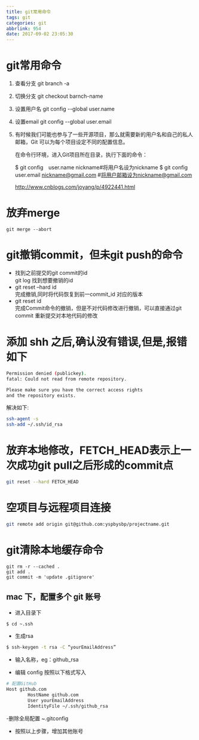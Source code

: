 ```yaml
---
title: git常用命令
tags: git
categories: git
abbrlink: 954
date: 2017-09-02 23:05:30
---
```

# git常用命令

1. 查看分支 git branch -a
1. 切换分支 git checkout barnch-name
1. 设置用户名 git config --global user.name
1. 设置email git config --global user.email
1. 有时候我们可能也参与了一些开源项目，那么就需要新的用户名和自己的私人邮箱，Git 可以为每个项目设定不同的配置信息。
   
   在命令行环境，进入Git项目所在目录，执行下面的命令：
   
   $ git config　user.name nickname#将用户名设为nickname
   $ git config　user.email nickname@gmail.com #将用户邮箱设为nickname@gmail.com
   
   
   http://www.cnblogs.com/joyang/p/4922441.html


# 放弃merge
```git
git merge --abort
```

# git撤销commit，但未git push的命令
   - 找到之前提交的git commit的id     
   git log 
   找到想要撤销的id 
   - git reset –hard id     
   完成撤销,同时将代码恢复到前一commit_id 对应的版本 
   - git reset id     
   完成Commit命令的撤销，但是不对代码修改进行撤销，可以直接通过git commit 重新提交对本地代码的修改


# 添加 shh 之后,确认没有错误,但是,报错如下

```bash
Permission denied (publickey).
fatal: Could not read from remote repository.

Please make sure you have the correct access rights
and the repository exists.
```

解决如下:

```bash
ssh-agent -s
ssh-add ~/.ssh/id_rsa
```

# 放弃本地修改，FETCH_HEAD表示上一次成功git pull之后形成的commit点
   ```bash
   git reset --hard FETCH_HEAD
   ```
   
# 空项目与远程项目连接
```bash
git remote add origin git@github.com:yspbysbp/projectname.git
```

# git清除本地缓存命令
```
git rm -r --cached .
git add .
git commit -m 'update .gitignore'

```


## mac 下，配置多个 git 账号

- 进入目录下
```bash
$ cd ~.ssh
```

- 生成rsa
```bash
$ ssh-keygen -t rsa -C “yourEmailAddress”
```

- 输入名称，eg：github_rsa

- 编辑 config 按照以下格式写入

```bash
# 配置GitHub
Host github.com
        HostName github.com
        User yourEmailAddress
        IdentityFile ~/.ssh/github_rsa
```
-删除全局配置 ~.gitconfig 

- 按照以上步骤，增加其他账号
